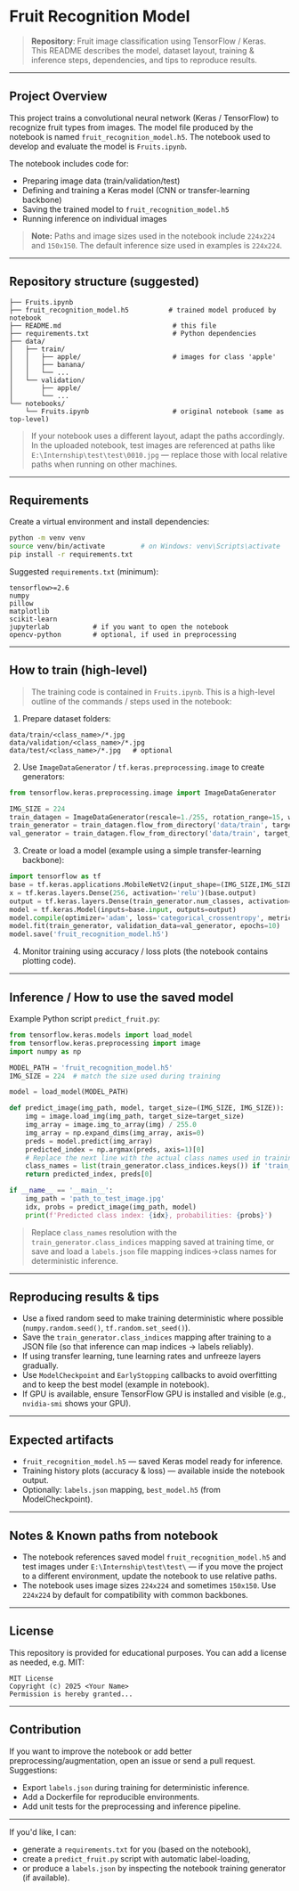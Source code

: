 
# Fruit Recognition Model

> **Repository**: Fruit image classification using TensorFlow / Keras.  
> This README describes the model, dataset layout, training & inference steps, dependencies, and tips to reproduce results.

---

## Project Overview

This project trains a convolutional neural network (Keras / TensorFlow) to recognize fruit types from images. The model file produced by the notebook is named `fruit_recognition_model.h5`. The notebook used to develop and evaluate the model is `Fruits.ipynb`.

The notebook includes code for:
- Preparing image data (train/validation/test)
- Defining and training a Keras model (CNN or transfer-learning backbone)
- Saving the trained model to `fruit_recognition_model.h5`
- Running inference on individual images

> **Note:** Paths and image sizes used in the notebook include `224x224` and `150x150`. The default inference size used in examples is `224x224`.

---

## Repository structure (suggested)

```
├── Fruits.ipynb
├── fruit_recognition_model.h5          # trained model produced by notebook
├── README.md                            # this file
├── requirements.txt                     # Python dependencies
├── data/
│   ├── train/
│   │   ├── apple/                       # images for class 'apple'
│   │   ├── banana/
│   │   └── ...
│   └── validation/
│       ├── apple/
│       └── ...
└── notebooks/
    └── Fruits.ipynb                     # original notebook (same as top-level)
```

> If your notebook uses a different layout, adapt the paths accordingly. In the uploaded notebook, test images are referenced at paths like `E:\Internship\test\test\0010.jpg` — replace those with local relative paths when running on other machines.

---

## Requirements

Create a virtual environment and install dependencies:

```bash
python -m venv venv
source venv/bin/activate         # on Windows: venv\Scripts\activate
pip install -r requirements.txt
```

Suggested `requirements.txt` (minimum):
```
tensorflow>=2.6
numpy
pillow
matplotlib
scikit-learn
jupyterlab           # if you want to open the notebook
opencv-python        # optional, if used in preprocessing
```

---

## How to train (high-level)

> The training code is contained in `Fruits.ipynb`. This is a high-level outline of the commands / steps used in the notebook:

1. Prepare dataset folders:
```
data/train/<class_name>/*.jpg
data/validation/<class_name>/*.jpg
data/test/<class_name>/*.jpg   # optional
```

2. Use `ImageDataGenerator` / `tf.keras.preprocessing.image` to create generators:
```python
from tensorflow.keras.preprocessing.image import ImageDataGenerator

IMG_SIZE = 224
train_datagen = ImageDataGenerator(rescale=1./255, rotation_range=15, width_shift_range=0.1, height_shift_range=0.1, horizontal_flip=True, validation_split=0.2)
train_generator = train_datagen.flow_from_directory('data/train', target_size=(IMG_SIZE, IMG_SIZE), batch_size=32, class_mode='categorical', subset='training')
val_generator = train_datagen.flow_from_directory('data/train', target_size=(IMG_SIZE, IMG_SIZE), batch_size=32, class_mode='categorical', subset='validation')
```

3. Create or load a model (example using a simple transfer-learning backbone):
```python
import tensorflow as tf
base = tf.keras.applications.MobileNetV2(input_shape=(IMG_SIZE,IMG_SIZE,3), include_top=False, weights='imagenet', pooling='avg')
x = tf.keras.layers.Dense(256, activation='relu')(base.output)
output = tf.keras.layers.Dense(train_generator.num_classes, activation='softmax')(x)
model = tf.keras.Model(inputs=base.input, outputs=output)
model.compile(optimizer='adam', loss='categorical_crossentropy', metrics=['accuracy'])
model.fit(train_generator, validation_data=val_generator, epochs=10)
model.save('fruit_recognition_model.h5')
```

4. Monitor training using accuracy / loss plots (the notebook contains plotting code).

---

## Inference / How to use the saved model

Example Python script `predict_fruit.py`:

```python
from tensorflow.keras.models import load_model
from tensorflow.keras.preprocessing import image
import numpy as np

MODEL_PATH = 'fruit_recognition_model.h5'
IMG_SIZE = 224  # match the size used during training

model = load_model(MODEL_PATH)

def predict_image(img_path, model, target_size=(IMG_SIZE, IMG_SIZE)):
    img = image.load_img(img_path, target_size=target_size)
    img_array = image.img_to_array(img) / 255.0
    img_array = np.expand_dims(img_array, axis=0)
    preds = model.predict(img_array)
    predicted_index = np.argmax(preds, axis=1)[0]
    # Replace the next line with the actual class names used in training:
    class_names = list(train_generator.class_indices.keys()) if 'train_generator' in globals() else None
    return predicted_index, preds[0]

if __name__ == '__main__':
    img_path = 'path_to_test_image.jpg'
    idx, probs = predict_image(img_path, model)
    print(f'Predicted class index: {idx}, probabilities: {probs}')
```

> Replace `class_names` resolution with the `train_generator.class_indices` mapping saved at training time, or save and load a `labels.json` file mapping indices→class names for deterministic inference.

---

## Reproducing results & tips

- Use a fixed random seed to make training deterministic where possible (`numpy.random.seed()`, `tf.random.set_seed()`).
- Save the `train_generator.class_indices` mapping after training to a JSON file (so that inference can map indices → labels reliably).
- If using transfer learning, tune learning rates and unfreeze layers gradually.
- Use `ModelCheckpoint` and `EarlyStopping` callbacks to avoid overfitting and to keep the best model (example in notebook).
- If GPU is available, ensure TensorFlow GPU is installed and visible (e.g., `nvidia-smi` shows your GPU).

---

## Expected artifacts

- `fruit_recognition_model.h5` — saved Keras model ready for inference.
- Training history plots (accuracy & loss) — available inside the notebook output.
- Optionally: `labels.json` mapping, `best_model.h5` (from ModelCheckpoint).

---

## Notes & Known paths from notebook

- The notebook references saved model `fruit_recognition_model.h5` and test images under `E:\Internship\test\test\` — if you move the project to a different environment, update the notebook to use relative paths.
- The notebook uses image sizes `224x224` and sometimes `150x150`. Use `224x224` by default for compatibility with common backbones.

---

## License

This repository is provided for educational purposes. You can add a license as needed, e.g. MIT:

```
MIT License
Copyright (c) 2025 <Your Name>
Permission is hereby granted...
```

---

## Contribution

If you want to improve the notebook or add better preprocessing/augmentation, open an issue or send a pull request. Suggestions:

- Export `labels.json` during training for deterministic inference.
- Add a Dockerfile for reproducible environments.
- Add unit tests for the preprocessing and inference pipeline.

---

If you'd like, I can:
- generate a `requirements.txt` for you (based on the notebook),
- create a `predict_fruit.py` script with automatic label-loading,
- or produce a `labels.json` by inspecting the notebook training generator (if available).
